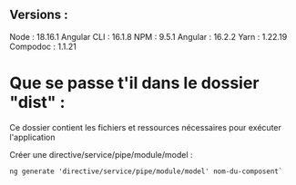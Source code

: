 ## Versions :

Node : 18.16.1
Angular CLI : 16.1.8
NPM : 9.5.1
Angular : 16.2.2
Yarn : 1.22.19
Compodoc : 1.1.21

# Que se passe t'il dans le dossier "dist" :
Ce dossier contient les fichiers et ressources nécessaires pour exécuter l'application

Créer une directive/service/pipe/module/model :

```
ng generate 'directive/service/pipe/module/model' nom-du-composent`
```




